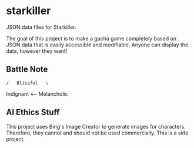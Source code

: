 # starkiller
JSON data files for Starkiller.

The goal of this project is to make a gacha game completely based on JSON data that is easily accessible and modifiable. Anyone can display the data, however they want! 

## Battle Note
    /   Blissful   \
Indignant <-- Melancholic

## AI Ethics Stuff
This project uses Bing's Image Creator to generate images for characters. Therefore, they cannot and should not be used commercially. This is a side project.